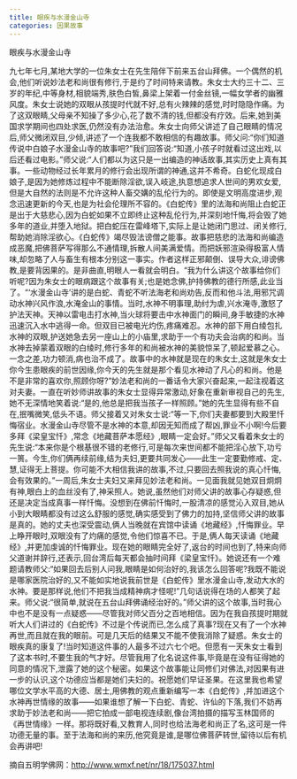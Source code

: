 ```yaml
---
title: 眼疾与水漫金山寺
categories: 因果故事
---
```




眼疾与水漫金山寺

九七年七月,某地大学的一位朱女士在先生陪伴下前来五台山拜佛。一个偶然的机会,他们听说妙法老和尚很有修行,于是约了时间特来请教。朱女士大约三十二、三岁的年纪,中等身材,相貌端秀,肤色白皙,鼻梁上架着一付金丝镜,一幅女学者的幽雅风度。朱女士说她的双眼从孩提时代就不好,总有火辣辣的感觉,时时隐隐作痛。为了这双眼睛,父母亲不知操了多少心,花了数不清的钱,但都没有疗效。后来,她到美国求学期间也四处求医,仍然没有办法治愈。朱女士向师父讲述了自己眼睛的情况后,师父微闭双目,少倾,讲述了一个连我都不敢相信的有趣故事。师父问:“你们知道传说中白娘子水漫金山寺的故事吧?”我们回答说:“知道,小孩子时就看过这出戏,以后还看过电影。”师父说:“人们都以为这只是一出编造的神话故事,其实历史上真有其事。一些动物经过长年累月的修行会出现所谓的神通,这并不希奇。白蛇化现成白娘子,是因为她修炼过程中不能断除淫欲,误入岐途,执意想追求人世间的男欢女爱,但是大自然的法则是不允许这种人畜交媾的乱伦行为的。即使是文明高度进步,观念迅速更新的今天,也是为社会伦理所不容的。《白蛇传》里的法海和尚阻止白蛇正是出于大慈悲心,因为白蛇如果不立即终止这种乱伦行为,并深刻地忏悔,将会毁了她多年的道业,并堕入地狱。把白蛇压在雷峰塔下,实际上是让她闭门思过、闭关修行,帮助她消除淫欲心。《白蛇传》竭尽毁法谤僧之能事。故事把慈悲的法海和尚编造成恶魔,把佛菩萨写得那么不通情理,拆散人间美满爱情。而把妖邪渲染得极富人情味,却忽略了人与畜生有根本分别这一事实。作者这样正邪颠倒、误导大众,诽谤佛教,是要背因果的。是非曲直,明眼人一看就会明白。“我为什么讲这个故事给你们听呢?因为朱女士的眼病跟这个故事有关;也是她念佛,护持佛教的德行所感,此业当了。“‘水漫金山寺’讲的是白蛇、青蛇不听法海老和尚劝告,反而和他斗法,用邪咒调动水神兴风作浪,水淹金山的事情。当时,水神不明事理,助纣为虐,兴水淹寺,激怒了护法天神。天神以雷电击打水神,当火球将要击中水神面门的瞬间,身手敏捷的水神迅速沉入水中逃得一命。但双目已被电光灼伤,疼痛难忍。水神的部下用白绫包扎水神的双眼,护送她急去另一座山上的小庙里,求助于一个有功夫会治病的和尚。当水神去掉蒙着双眼的白绫时,修行多年的和尚被水神的美貌惊呆了,顿起爱慕之心。一念之差,功力顿消,病也治不成了。故事中的水神就是现在的朱女士,这就是朱女士你今生患眼疾的前世因缘,你今天的先生就是那个看见水神动了凡心的和尚。他是不是非常的喜欢你,照顾你呀?”妙法老和尚的一番话令大家兴奋起来,一起注视着这对夫妻。一直在听妙师讲故事的朱女士显得异常激动,好象在重新审视自己的先生,她不无深情地笑着说:“是的,他总是把我当孩子一样照顾。”她的先生显得有些不自在,抿嘴微笑,低头不语。师父接着又对朱女士说:“等一下,你们夫妻都要到大殿里忏悔宿业。水漫金山寺尽管不是水神的本意,却因无知而成了帮凶,罪业不小啊!今后要多拜《梁皇宝忏》,常念《地藏菩萨本愿经》,眼睛一定会好。”师父又看着朱女士的先生说:“本来你是个根基很不错的老修行,可是每次来世间都不能把淫心放下,功亏一篑。今生,你们俩再续前缘,结为夫妇,更要共同发心——此生一定要勤修戒、定、慧,证得无上菩提。你可能不大相信我讲的故事,不过,只要回去照我说的真心忏悔,会有效果的。”一周后,朱女士夫妇又来拜见妙法老和尚。一见面我就见她双目炯炯有神,眼白上的血丝没有了,神采照人。她说,虽然他们对师父讲的故事心存疑惑,但还是决定当成真事一样忏悔。没想到在佛前忏悔时,一股清凉的感觉沁入双目,她从小到大眼睛都没有过这么舒服的感觉,确实感受到了佛力的加持,坚信师父讲的故事是真的。她的丈夫也深受震动,俩人当晚就在宾馆中读诵《地藏经》,忏悔罪业。早上睁开眼时,双眼没有了灼痛的感觉,令他们惊喜不已。于是,俩人每天读诵《地藏经》,并更加虔诚的忏悔罪业。现在她的眼睛完全好了,返台的时间也到了,特来向师父道谢并辞行,还表示,回台湾后每天都会抽时间拜《梁皇宝忏》。她说还有一个难题请教师父:“如果回去后别人问我,眼睛是如何治好的,我该怎么回答呢?我既不能说是哪家医院治好的,又不能如实地说我前世是《白蛇传》里水漫金山寺,发动大水的水神。要是那样说,他们不把我当成精神病才怪呢!”几句话说得在场的人都笑了起来。师父说:“很简单,就说在五台山拜佛诵经治好的。”师父讲的这个故事,当时我心中也不是没有一点疑惑——尽管我对师父百分之百地相信。因为在我自孩提时期就听大人们讲过的《白蛇传》不过是个传说而已,怎么成了真事?现在又有了一个水神再世,而且就在我的眼前。可是几天后的结果又不能不使我消除了疑惑。朱女士的眼疾真的康复了!当时知道这件事的人最多不过六七个吧。但愿有一天朱女士看到了这本书时,不要生我的气才好。尽管我用了化名说这件事,毕竟是在没有征得她的同意的情况下,泄露了她的这个秘密。如果这个故事能让同修们对佛法,对因果有进一步的认识,这个功德应当都是她们夫妇的。祝愿她们早证圣果。在这里我也希望哪位文学水平高的大德、居士,用佛教的观点重新编写一本《白蛇传》,并加进这个水神再世情缘的故事——如果谁想了解一下白蛇、青蛇、许仙的下落,我们不妨再求助于妙法老和尚——把它拍成一部电视连续剧,像台湾拍摄的描写玉林国师的《再世情缘》一样。那将既好看,又教育人,同时也给法海老和尚正了名,这可是一件功德无量的事。至于法海和尚的来历,他究竟是谁,是哪位佛菩萨转世,留待以后有机会再讲吧!

摘自五明学佛网：http://www.wmxf.net/nr/18/175037.html